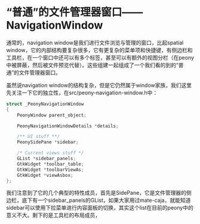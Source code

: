 # “普通”的文件管理器窗口——NavigationWindow

通常的，navigation window是我们进行文件浏览与管理的窗口，比起spatial window，它的内部结构要复杂很多，它有更复杂的菜单项和快捷键，有侧边栏和工具栏，在一个窗口中还可以有多个标签，甚至可以有额外的视图分栏（在peony中被屏蔽，然后被文件预览代替）。这些组建一起组成了一个我们看的到的“普通”的文件管理器窗口。

虽然说navigation window的结构复杂，但是它仍然属于window家族，我们这里先关注一下它的独立性，在src/peony-navigation-window.h中：

```c
struct _PeonyNavigationWindow
{
    PeonyWindow parent_object;

    PeonyNavigationWindowDetails *details;

    /** UI stuff **/
    PeonySidePane *sidebar;

    /* Current views stuff */
    GList *sidebar_panels;
    GtkWidget *toolbar_table;
    GtkWidget *toolbarViewAs;
    GtkWidget *viewAsbox;
};
```

我们注意到了它的几个典型的特性成员，首先是SidePane，它是文件管理器的侧边栏，底下有一个sidebar\_panels的GList，如果大家用过mate-caja，就能知道sidebar可以使用下拉菜单进行内容面板的切换，其实这个list在目前的peony中的意义不大。剩下的是工具栏的布局成员，

